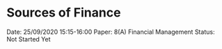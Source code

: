 # Sources of Finance

Date: 25/09/2020 15:15-16:00
Paper: 8(A) Financial Management
Status: Not Started Yet